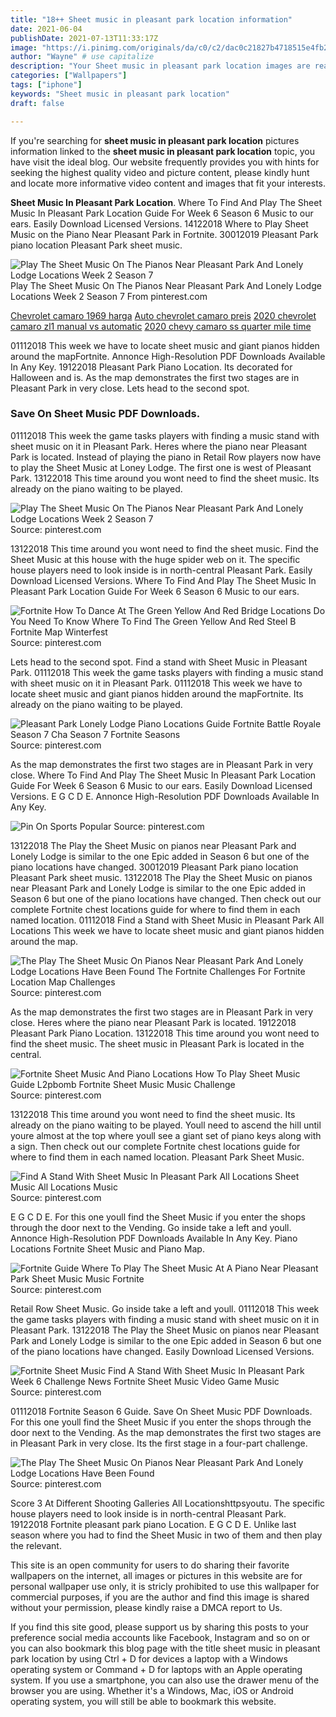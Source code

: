 ```yaml
---
title: "18++ Sheet music in pleasant park location information"
date: 2021-06-04
publishDate: 2021-07-13T11:33:17Z
image: "https://i.pinimg.com/originals/da/c0/c2/dac0c21827b4718515e4fb25a0d0a510.jpg"
author: "Wayne" # use capitalize
description: "Your Sheet music in pleasant park location images are ready in this website. Sheet music in pleasant park location are a topic that is being searched for and liked by netizens today. You can Find and Download the Sheet music in pleasant park location files here. Find and Download all free images."
categories: ["Wallpapers"]
tags: ["iphone"]
keywords: "Sheet music in pleasant park location"
draft: false

---
```


If you're searching for **sheet music in pleasant park location** pictures information linked to the **sheet music in pleasant park location** topic, you have visit the ideal  blog.  Our website frequently  provides you with  hints  for seeking  the highest  quality video and picture  content, please kindly hunt and locate more informative video content and images  that fit your interests.

**Sheet Music In Pleasant Park Location**. Where To Find And Play The Sheet Music In Pleasant Park Location Guide For Week 6 Season 6 Music to our ears. Easily Download Licensed Versions. 14122018 Where to Play Sheet Music on the Piano Near Pleasant Park in Fortnite. 30012019 Pleasant Park piano location Pleasant Park sheet music.

![Play The Sheet Music On The Pianos Near Pleasant Park And Lonely Lodge Locations Week 2 Season 7](https://i.pinimg.com/originals/d2/5d/30/d25d30bddb03850c7d69e65faa7db25d.jpg "Play The Sheet Music On The Pianos Near Pleasant Park And Lonely Lodge Locations Week 2 Season 7")
Play The Sheet Music On The Pianos Near Pleasant Park And Lonely Lodge Locations Week 2 Season 7 From pinterest.com

[Chevrolet camaro 1969 harga](/chevrolet-camaro-1969-harga/)
[Auto chevrolet camaro preis](/auto-chevrolet-camaro-preis/)
[2020 chevrolet camaro zl1 manual vs automatic](/2020-chevrolet-camaro-zl1-manual-vs-automatic/)
[2020 chevy camaro ss quarter mile time](/2020-chevy-camaro-ss-quarter-mile-time/)

01112018 This week we have to locate sheet music and giant pianos hidden around the mapFortnite. Annonce High-Resolution PDF Downloads Available In Any Key. 19122018 Pleasant Park Piano Location. Its decorated for Halloween and is. As the map demonstrates the first two stages are in Pleasant Park in very close. Lets head to the second spot.

### Save On Sheet Music PDF Downloads.

01112018 This week the game tasks players with finding a music stand with sheet music on it in Pleasant Park. Heres where the piano near Pleasant Park is located. Instead of playing the piano in Retail Row players now have to play the Sheet Music at Loney Lodge. The first one is west of Pleasant Park. 13122018 This time around you wont need to find the sheet music. Its already on the piano waiting to be played.


![Play The Sheet Music On The Pianos Near Pleasant Park And Lonely Lodge Locations Week 2 Season 7](https://i.pinimg.com/originals/d2/5d/30/d25d30bddb03850c7d69e65faa7db25d.jpg "Play The Sheet Music On The Pianos Near Pleasant Park And Lonely Lodge Locations Week 2 Season 7")
Source: pinterest.com

13122018 This time around you wont need to find the sheet music. Find the Sheet Music at this house with the huge spider web on it. The specific house players need to look inside is in north-central Pleasant Park. Easily Download Licensed Versions. Where To Find And Play The Sheet Music In Pleasant Park Location Guide For Week 6 Season 6 Music to our ears.

![Fortnite How To Dance At The Green Yellow And Red Bridge Locations Do You Need To Know Where To Find The Green Yellow And Red Steel B Fortnite Map Winterfest](https://i.pinimg.com/originals/25/dc/25/25dc25bb2dc7b17593f983c8bccbaf3c.jpg "Fortnite How To Dance At The Green Yellow And Red Bridge Locations Do You Need To Know Where To Find The Green Yellow And Red Steel B Fortnite Map Winterfest")
Source: pinterest.com

Lets head to the second spot. Find a stand with Sheet Music in Pleasant Park. 01112018 This week the game tasks players with finding a music stand with sheet music on it in Pleasant Park. 01112018 This week we have to locate sheet music and giant pianos hidden around the mapFortnite. Its already on the piano waiting to be played.

![Pleasant Park Lonely Lodge Piano Locations Guide Fortnite Battle Royale Season 7 Cha Season 7 Fortnite Seasons](https://i.pinimg.com/originals/68/c6/ab/68c6ab5a8a72d162554bdab09247de2c.jpg "Pleasant Park Lonely Lodge Piano Locations Guide Fortnite Battle Royale Season 7 Cha Season 7 Fortnite Seasons")
Source: pinterest.com

As the map demonstrates the first two stages are in Pleasant Park in very close. Where To Find And Play The Sheet Music In Pleasant Park Location Guide For Week 6 Season 6 Music to our ears. Easily Download Licensed Versions. E G C D E. Annonce High-Resolution PDF Downloads Available In Any Key.

![Pin On Sports Popular](https://i.pinimg.com/originals/57/cc/e6/57cce68cc161edf5ee4f05c705977331.jpg "Pin On Sports Popular")
Source: pinterest.com

13122018 The Play the Sheet Music on pianos near Pleasant Park and Lonely Lodge is similar to the one Epic added in Season 6 but one of the piano locations have changed. 30012019 Pleasant Park piano location Pleasant Park sheet music. 13122018 The Play the Sheet Music on pianos near Pleasant Park and Lonely Lodge is similar to the one Epic added in Season 6 but one of the piano locations have changed. Then check out our complete Fortnite chest locations guide for where to find them in each named location. 01112018 Find a Stand with Sheet Music in Pleasant Park All Locations This week we have to locate sheet music and giant pianos hidden around the map.

![The Play The Sheet Music On Pianos Near Pleasant Park And Lonely Lodge Locations Have Been Found The Fortnite Challenges For Fortnite Location Map Challenges](https://i.pinimg.com/originals/46/c2/58/46c258a1fdd6dc014537d285307479ca.jpg "The Play The Sheet Music On Pianos Near Pleasant Park And Lonely Lodge Locations Have Been Found The Fortnite Challenges For Fortnite Location Map Challenges")
Source: pinterest.com

As the map demonstrates the first two stages are in Pleasant Park in very close. Heres where the piano near Pleasant Park is located. 19122018 Pleasant Park Piano Location. 13122018 This time around you wont need to find the sheet music. The sheet music in Pleasant Park is located in the central.

![Fortnite Sheet Music And Piano Locations How To Play Sheet Music Guide L2pbomb Fortnite Sheet Music Music Challenge](https://i.pinimg.com/originals/e3/52/1c/e3521ccc453ecea21cc82571d8378da5.jpg "Fortnite Sheet Music And Piano Locations How To Play Sheet Music Guide L2pbomb Fortnite Sheet Music Music Challenge")
Source: pinterest.com

13122018 This time around you wont need to find the sheet music. Its already on the piano waiting to be played. Youll need to ascend the hill until youre almost at the top where youll see a giant set of piano keys along with a sign. Then check out our complete Fortnite chest locations guide for where to find them in each named location. Pleasant Park Sheet Music.

![Find A Stand With Sheet Music In Pleasant Park All Locations Sheet Music All Locations Music](https://i.ytimg.com/vi/tTRbBdmv1QA/maxresdefault.jpg "Find A Stand With Sheet Music In Pleasant Park All Locations Sheet Music All Locations Music")
Source: pinterest.com

E G C D E. For this one youll find the Sheet Music if you enter the shops through the door next to the Vending. Go inside take a left and youll. Annonce High-Resolution PDF Downloads Available In Any Key. Piano Locations Fortnite Sheet Music and Piano Map.

![Fortnite Guide Where To Play The Sheet Music At A Piano Near Pleasant Park Sheet Music Music Fortnite](https://i.pinimg.com/736x/09/5e/14/095e14c54faa610ef6138adc348361e0.jpg "Fortnite Guide Where To Play The Sheet Music At A Piano Near Pleasant Park Sheet Music Music Fortnite")
Source: pinterest.com

Retail Row Sheet Music. Go inside take a left and youll. 01112018 This week the game tasks players with finding a music stand with sheet music on it in Pleasant Park. 13122018 The Play the Sheet Music on pianos near Pleasant Park and Lonely Lodge is similar to the one Epic added in Season 6 but one of the piano locations have changed. Easily Download Licensed Versions.

![Fortnite Sheet Music Find A Stand With Sheet Music In Pleasant Park Week 6 Challenge News Fortnite Sheet Music Video Game Music](https://i.pinimg.com/474x/cc/bd/b1/ccbdb1b3db993f86001bc3cb8ba7dc81.jpg "Fortnite Sheet Music Find A Stand With Sheet Music In Pleasant Park Week 6 Challenge News Fortnite Sheet Music Video Game Music")
Source: pinterest.com

01112018 Fortnite Season 6 Guide. Save On Sheet Music PDF Downloads. For this one youll find the Sheet Music if you enter the shops through the door next to the Vending. As the map demonstrates the first two stages are in Pleasant Park in very close. Its the first stage in a four-part challenge.

![The Play The Sheet Music On Pianos Near Pleasant Park And Lonely Lodge Locations Have Been Found](https://i.pinimg.com/originals/da/c0/c2/dac0c21827b4718515e4fb25a0d0a510.jpg "The Play The Sheet Music On Pianos Near Pleasant Park And Lonely Lodge Locations Have Been Found")
Source: pinterest.com

Score 3 At Different Shooting Galleries All Locationshttpsyoutu. The specific house players need to look inside is in north-central Pleasant Park. 19122018 Fortnite pleasant park piano Location. E G C D E. Unlike last season where you had to find the Sheet Music in two of them and then play the relevant.

This site is an open community for users to do sharing their favorite wallpapers on the internet, all images or pictures in this website are for personal wallpaper use only, it is stricly prohibited to use this wallpaper for commercial purposes, if you are the author and find this image is shared without your permission, please kindly raise a DMCA report to Us.

If you find this site good, please support us by sharing this posts to your preference social media accounts like Facebook, Instagram and so on or you can also bookmark this blog page with the title sheet music in pleasant park location by using Ctrl + D for devices a laptop with a Windows operating system or Command + D for laptops with an Apple operating system. If you use a smartphone, you can also use the drawer menu of the browser you are using. Whether it's a Windows, Mac, iOS or Android operating system, you will still be able to bookmark this website.
